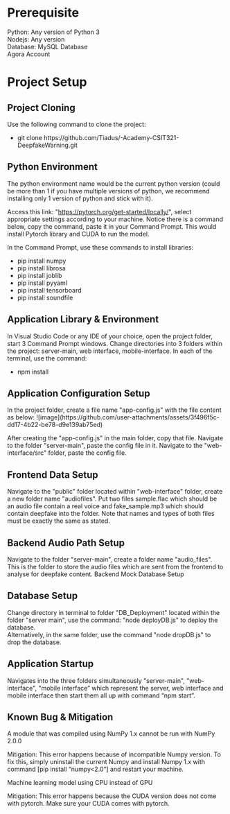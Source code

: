 <h1>Prerequisite</h1>
Python: Any version of Python 3 <br/>
Nodejs: Any version <br/>
Database: MySQL Database <br/>
Agora Account

<h1>Project Setup</h1>

<h2>Project Cloning</h2>
Use the following command to clone the project:
<ul>
  <li>git clone https://github.com/Tiadus/-Academy-CSIT321-DeepfakeWarning.git</li>
</ul>

<h2>Python Environment</h2>
The python environment name would be the current python version (could be more than 1 
if you have multiple versions of python, we recommend installing only 1 version of python 
and stick with it).

Access this link: "https://pytorch.org/get-started/locally/", select appropriate settings 
according to your machine. Notice there is a command below, copy the command, paste it in 
your Command Prompt. This would install Pytorch library and CUDA to run the model. 

In the Command Prompt, use these commands to install libraries:
<ul>
  <li>pip install numpy</li>
  <li>pip install librosa</li>
  <li>pip install joblib</li>
  <li>pip install pyyaml</li>
  <li>pip install tensorboard</li>
  <li>pip install soundfile</li>
</ul>

<h2>Application Library & Environment</h2>

In Visual Studio Code or any IDE of your choice, open the project folder, start 3 Command 
Prompt windows. Change directories into 3 folders within the project: server-main, web
interface, mobile-interface. In each of the terminal, use the command:
<ul>
  <li>npm install</li>
</ul>

<h2>Application Configuration Setup</h2>
In the project folder, create a file name "app-config.js" with the file content as below: 
![image](https://github.com/user-attachments/assets/3f496f5c-dd17-4b22-be78-d9e139ab75ed)

After creating the "app-config.js" in the main folder, copy that file. 
Navigate to the folder "server-main", paste the config file in it. 
Navigate to the "web-interface/src" folder, paste the config file. 

<h2>Frontend Data Setup</h2>
Navigate to the "public" folder located within "web-interface" folder, create a new folder 
name "audiofiles". 
Put two files sample.flac which should be an audio file contain a real voice and 
fake_sample.mp3 which should contain deepfake into the folder. Note that names and types 
of both files must be exactly the same as stated. 

<h2>Backend Audio Path Setup</h2>
Navigate to the folder "server-main", create a folder name "audio_files". This is the folder to 
store the audio files which are sent from the frontend to analyse for deepfake content. 
Backend Mock Database Setup

<h2>Database Setup</h2>
Change directory in terminal to folder "DB_Deployment" located within the folder "server
main", use the command: "node deployDB.js" to deploy the database. <br/>
Alternatively, in the same folder, use the command "node dropDB.js" to drop the database. 

<h2>Application Startup</h2>
Navigates into the three folders simultaneously "server-main", "web-interface", "mobile
interface” which represent the server, web interface and mobile interface then start them all 
up with command “npm start”.

<h2>Known Bug & Mitigation</h2>

A module that was compiled using NumPy 
1.x cannot be run with NumPy 2.0.0

Mitigation: This error happens because of incompatible 
Numpy version. To fix this, simply uninstall 
the current Numpy and install Numpy 1.x 
with command [pip install “numpy<2.0”] 
and restart your machine. 

Machine learning model using CPU instead of GPU

Mitigation: This error happens because the CUDA 
version does not come with pytorch. Make 
sure your CUDA comes with pytorch.
